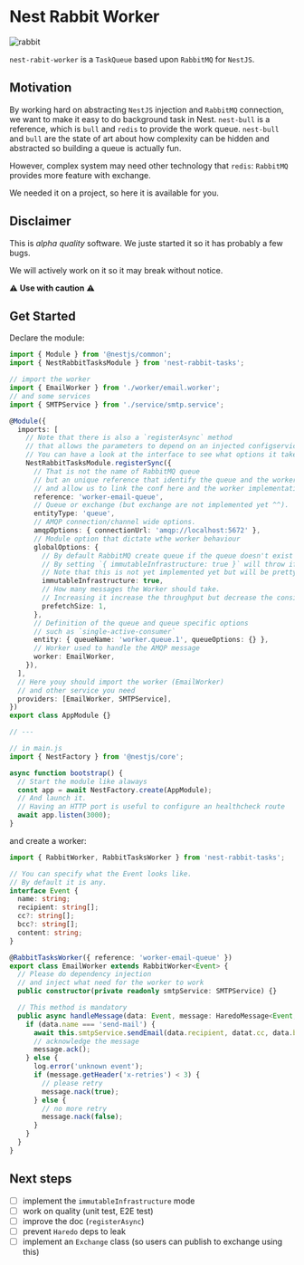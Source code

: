 # Nest Rabbit Worker

![rabbit](https://images.unsplash.com/photo-1480554840075-72cbdabbf689?ixlib=rb-1.2.1&auto=format&fit=crop&w=3300&q=80)

`nest-rabit-worker` is a `TaskQueue` based upon `RabbitMQ` for `NestJS`.

## Motivation

By working hard on abstracting `NestJS` injection and `RabbitMQ` connection, we want to make it easy to do background task in Nest.
`nest-bull` is a reference, which is `bull` and `redis` to provide the work queue. `nest-bull` and `bull` are the state of art about
how complexity can be hidden and abstracted so building a queue is actually fun.

However, complex system may need other technology that `redis`: `RabbitMQ` provides more feature with exchange.

We needed it on a project, so here it is available for you.

## Disclaimer

This is _alpha quality_ software. We juste started it so it has probably a few bugs.

We will actively work on it so it may break without notice.

:warning: **Use with caution** :warning:

## Get Started

Declare the module:

```ts
import { Module } from '@nestjs/common';
import { NestRabbitTasksModule } from 'nest-rabbit-tasks';

// import the worker
import { EmailWorker } from './worker/email.worker';
// and some services
import { SMTPService } from './service/smtp.service';

@Module({
  imports: [
    // Note that there is also a `registerAsync` method
    // that allows the parameters to depend on an injected configservice.
    // You can have a look at the interface to see what options it takes.
    NestRabbitTasksModule.registerSync({
      // That is not the name of RabbitMQ queue
      // but an unique reference that identify the queue and the worker
      // and allow us to link the conf here and the worker implementation there
      reference: 'worker-email-queue',
      // Queue or exchange (but exchange are not implemented yet ^^).
      entityType: 'queue',
      // AMQP connection/channel wide options.
      amqpOptions: { connectionUrl: 'amqp://localhost:5672' },
      // Module option that dictate wthe worker behaviour
      globalOptions: {
        // By default RabbitMQ create queue if the queue doesn't exist
        // By setting `{ immutableInfrastructure: true }` will throw if the queue does not exist
        // Note that this is not yet implemented yet but will be pretty soon
        immutableInfrastructure: true,
        // How many messages the Worker should take.
        // Increasing it increase the throughput but decrease the consistency
        prefetchSize: 1,
      },
      // Definition of the queue and queue specific options
      // such as `single-active-consumer`
      entity: { queueName: 'worker.queue.1', queueOptions: {} },
      // Worker used to handle the AMQP message
      worker: EmailWorker,
    }),
  ],
  // Here youy should import the worker (EmailWorker)
  // and other service you need
  providers: [EmailWorker, SMTPService],
})
export class AppModule {}

// ---

// in main.js
import { NestFactory } from '@nestjs/core';

async function bootstrap() {
  // Start the module like alaways
  const app = await NestFactory.create(AppModule);
  // And launch it.
  // Having an HTTP port is useful to configure an healthcheck route
  await app.listen(3000);
}
```

and create a worker:

```ts
import { RabbitWorker, RabbitTasksWorker } from 'nest-rabbit-tasks';

// You can specify what the Event looks like.
// By default it is any.
interface Event {
  name: string;
  recipient: string[];
  cc?: string[];
  bcc?: string[];
  content: string;
}

@RabbitTasksWorker({ reference: 'worker-email-queue' })
export class EmailWorker extends RabbitWorker<Event> {
  // Please do dependency injection
  // and inject what need for the worker to work
  public constructor(private readonly smtpService: SMTPService) {}

  // This method is mandatory
  public async handleMessage(data: Event, message: HaredoMessage<Event, void>) {
    if (data.name === 'send-mail') {
      await this.smtpService.sendEmail(data.recipient, datat.cc, data.bcc, data.content);
      // acknowledge the message
      message.ack();
    } else {
      log.error('unknown event');
      if (message.getHeader('x-retries') < 3) {
        // please retry
        message.nack(true);
      } else {
        // no more retry
        message.nack(false);
      }
    }
  }
}
```

## Next steps

- [ ] implement the `immutableInfrastructure` mode
- [ ] work on quality (unit test, E2E test)
- [ ] improve the doc (`registerAsync`)
- [ ] prevent `Haredo` deps to leak
- [ ] implement an `Exchange` class (so users can publish to exchange using this)
